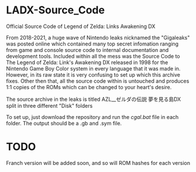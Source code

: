 # LADX-Source_Code
Official Source Code of Legend of Zelda: Links Awakening DX

From 2018-2021, a huge wave of Nintendo leaks nicknamed the "Gigaleaks" was posted online which contained 
many top secret infomation ranging from game and console source code to internal documentation 
and development tools. Included within all the mess was the Source Code to The Legend of Zelda: Link's Awakening DX
released in 1998 for the Nintendo Game Boy Color system in every language that it was made in. However, in its raw 
state it is very confusing to set up which this archive fixes. Other then that, all the source code within is 
untouched and produces 1:1 copies of the ROMs which can be changed to your heart's desire.

The source archive in the leaks is titled AZL__ゼルダの伝説 夢を見る島DX split in three different "Disk" folders

To set up, just download the repository and run the *cgal.bat* file in each folder. The output should be a 
.gb and .sym file.

# TODO

Franch version will be added soon, and so will ROM hashes for each version
